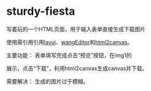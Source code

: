 # sturdy-fiesta
写着玩的一个HTML页面，用于输入表单直接生成下载图片

使用需引用引用<a href="http://www.layui.com/">layui</a>、<a href="http://www.wangeditor.com/">wangEditor</a>和<a href="http://html2canvas.hertzen.com/html2canvas">html2canvas</a>。<br>

主要功能：
  表单填写完成点击“预览”按钮，在img1的<div>展示，点击“下载”，利用html2canvas生成canvas并下载。
  
需要解决：
 生成的图片过于模糊。
